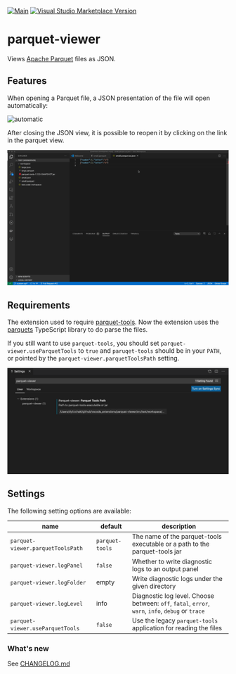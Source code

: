 [![Main](https://github.com/dvirtz/vscode-parquet-viewer/workflows/Main/badge.svg)](https://github.com/dvirtz/vscode-parquet-viewer/actions?query=workflow%3AMain) [![Visual Studio Marketplace Version](https://img.shields.io/visual-studio-marketplace/v/dvirtz.parquet-viewer)](https://marketplace.visualstudio.com/items?itemName=dvirtz.parquet-viewer)

# parquet-viewer

Views [Apache Parquet](https://parquet.apache.org/) files as JSON.

## Features

When opening a Parquet file, a JSON presentation of the file will open automatically:

![automatic](images/automatic.gif)

After closing the JSON view, it is possible to reopen it by clicking on the link in the parquet view.

![command](images/reopen.gif)

## Requirements

The extension used to require [parquet-tools](https://mvnrepository.com/artifact/org.apache.parquet/parquet-tools).
Now the extension uses the [parquets](https://github.com/dvirtz/parquets) TypeScript library to do parse the files.

If you still want to use `parquet-tools`, you should set `parquet-viewer.useParquetTools` to `true` and `paruqet-tools` should be in your `PATH`, or pointed by the `parquet-viewer.parquetToolsPath` setting.

![settings](images/settings.png)

## Settings

The following setting options are available:

|name|default|description|
|----|-------|-----------|
|`parquet-viewer.parquetToolsPath`|`parquet-tools`|The name of the parquet-tools executable or a path to the parquet-tools jar|
|`parquet-viewer.logPanel`|`false`|Whether to write diagnostic logs to an output panel|
|`parquet-viewer.logFolder`|empty|Write diagnostic logs under the given directory|
|`parquet-viewer.logLevel`|info|Diagnostic log level. Choose between: `off`, `fatal`, `error`, `warn`, `info`, `debug` or `trace`|
|`parquet-viewer.useParquetTools`|`false`|Use the legacy `parquet-tools` application for reading the files|

### What's new

See [CHANGELOG.md](CHANGELOG.md)
